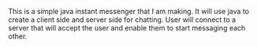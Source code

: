 This is a simple java instant messenger that I am making. It will use java to create a client side and server side for chatting. User will connect to a server that will accept the user and enable them to start messaging each other.
